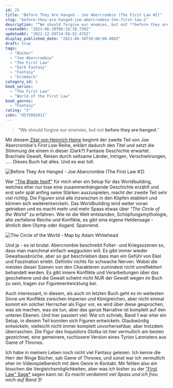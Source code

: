 ```yaml
---
id: 29
title: "Before They Are Hanged - Joe Abercrombie (The First Law #2)"
slug: "before-they-are-hanged-joe-abercrombie-the-first-law-2"
description: "“We should forgive our enemies, but not **before they are hanged**.”"
createdAt: "2021-06-29T08:18:39.736Z"
updatedAt: "2021-12-20T14:58:52.476Z"
display_published_date: "2021-06-30T10:00:00.000Z"
draft: true
tags:
  - "Bücher"
  - "Joe Abercrombie"
  - "The First Law"
  - "Dark Fantasy"
  - "Fantasy"
  - "Grimdark"
category_id: 1
book_series:
  - "The First Law"
  - "World of the First Law"
book_genres:
  - "Fantasy"
rating: "5"
isbn: "0575082011"
---
```


> “We should forgive our enemies, but not **before they are hanged**.”

Mit diesem [Zitat von Heinrich Heine](https://www.aphorismen.de/zitat/7295) beginnt der zweite Teil von Joe Abercrombie's *First Law* Reihe, erklärt dadurch den Titel und setzt die Stimmung die einem in dieser (Dark?) Fantasie Geschichte erwartet. Brachiale Gewalt, Reisen durch seltsame Länder, Intrigen, Verschwörungen, ... . Dieses Buch hat alles. Und es war toll. 

![Before They Are Hanged - Joe Abercrombie (The First Law #2)](https://res.cloudinary.com/dlsll9dkn/image/upload/v1624954226/photo_2021_06_29_10_09_59_ee962e39db.jpg "Before They Are Hanged - Joe Abercrombie (The First Law #2)")

War ["The Blade Itself"](https://www.flore.nz/blog/the-blade-itself-joe-abercrombie) für mich eher ein Setup für das Worldbuilding, welches eher nur lose eine zusammenhängende Geschichte erzählt und erst sehr spät anfing seine Stärken auszuspielen, macht der zweite Teil sehr viel richtig. Die Figuren sind alle inzwischen in den Köpfen etabliert und können sich weiterentwickeln. Das Worldbuilding wird weiter voran getrieben und es macht mehr und mehr Spass etwas über *"The Circle of the World"* zu erfahren. Wie ist die Welt entstanden, Schöpfungsmythologie, alte zerfallene Reiche und Konflikte, es gibt eine eigene Heldensage - ähnlich dem Olymp oder Asgard. Spannend.

![The Circle of the World - Map by Adam Whitehead](https://res.cloudinary.com/dlsll9dkn/image/upload/v1624954646/photo_2021_06_29_10_15_48_e1c1d767cc.jpg "The Circle of the World - Map by Adam Whitehead")

Und ja - es ist brutal. Abercrombie beschreibt Folter- und Kriegsszenen so, dass man manchmal einfach weggucken will. Es gibt immer wieder Gewaltausbrüche, aber so gut beschrieben dass man ein Gefühl von Ekel und Faszination erlebt. Definitiv nichts für schwache Nerven. Wobei die meisten dieser Szenen von den Charakteren zumindest nicht unreflektiert behandelt werden. Es gibt innere Konflikte und Verarbeitungen über das geschehene und die Gewalt scheint nicht NUR der Gewalt wegen im Buch zu sein, tragen zur Figurenentwicklung bei. 

Auch interessant, in diesem, als auch im letzten Buch geht es im weitesten Sinne um Konflikte zwischen Imperien und Königreichen, aber nicht einmal kommt ein solcher Herrscher als Figur vor, es wird über diese gesprochen, was sie machen, was sie tun, aber das ganze Narrative ist komplett auf den unteren Ebenen. Und hier passiert viel: Wie ich schrieb, Band 1 war eher ein Setup, in diesem Teil konnten sich Figuren entwickeln. Glaubwürdig entwickeln, vielleicht nicht immer komplett unvorhersehbar, aber trotzdem überraschen. Die Figur des Inquisitors Glotka ist hier vermutlich am besten gezeichnet, eine gemeinere, ruchlosere Version eines Tyrion Lannisters aus Game of Thrones. 

Ich habe in meinem Leben noch nicht viel Fantasy gelesen. Ich kenne die Herr der Ringe Bücher, sah Game of Thrones, und sonst war ich vermutlich eher im Videospielbereich mit dem Genre in Kontakt. Mir fehlen also ein bisschen die Vergleichsmöglichkeiten, aber was ich bisher zu der ["First Law" Saga*](https://amzn.to/2TfpwqS) sagen kann ist: *Es macht verdammt viel Spass und ich freu mich auf Band 3!*
